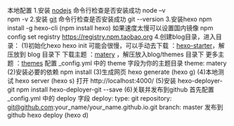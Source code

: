本地配置
1.安装 [nodejs](https://nodejs.org/)
命令行检查是否安装成功
node –v  
npm -v
2.安装 [git](https://git-scm.com/downloads)
命令行检查是否安装成功
git --version
3.安装hexo
npm install -g hexo-cli (npm install hexo)
如果速度太慢可以设置国内镜像
 npm config set registry https://registry.npm.taobao.org
4.创建blog目录，进入目录：
(1)初始化hexo
hexo init
可能会很慢，可以手动去下载 ：[hexo-starter](https://github.com/hexojs/hexo-starter)，解压放到 blog 目录下
下载主题 ：[matery](https://github.com/blinkfox/hexo-theme-matery) ，解压放入blog/themes 目录下
更多主题 ：[themes](https://hexo.io/themes/)
配置 _config.yml 中的 theme 字段为你的主题目录
theme: matery
(2)安装必要的依赖
 npm install
(3)生成网页
 hexo generate (hexo g)
(4)本地测试
 hexo server (hexo s)
打开 http://localhost:4000/
(5)安装 hexo-deployer-git
 npm install hexo-deployer-git --save
(6)关联并发布到github
首先配置 _config.yml 中的 deploy 字段
deploy:
  type: git
  repository: git@github.com:your_name/your_name.github.io.git
  branch: master
发布到github
 hexo deploy (hexo d)
